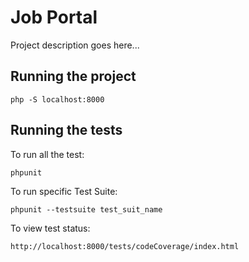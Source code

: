 # Job Portal

Project description goes here...

## Running the project

```
php -S localhost:8000
```
## Running the tests
To run all the test:

```
phpunit 
```

To run specific Test Suite:
```
phpunit --testsuite test_suit_name
```

To view test status:
```
http://localhost:8000/tests/codeCoverage/index.html
```
